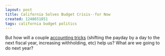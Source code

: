 ```yaml
---
layout: post
title: California Solves Budget Crisis--for Now
created: 1248651851
tags: california budget politics
---
```

But how will a couple [accounting tricks](http://www.sfgate.com/cgi-bin/article.cgi?f=/c/a/2009/07/25/MN8118SPLP.DTL) (shifting the payday by a day to the next fiscal year, increasing withholding, etc) help us? What are we going to do next year?
